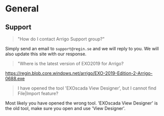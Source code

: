 # General

## Support

> "How do I contact Arrigo Support group?"

Simply send an email to `support@regin.se` and we will reply to you. We will also update this site with our response.


> "Where is the latest version of EXO2019 for Arrigo?

https://regin.blob.core.windows.net/arrigo/EXO-2019-Edition-2-Arrigo-0688.exe


> I have opened the tool 'EXOscada View Designer', but I cannot find File|Import feature?

Most likely you have opened the wrong tool. 'EXOscada View Designer' is the old tool, make sure you open and use 'View Designer'.
